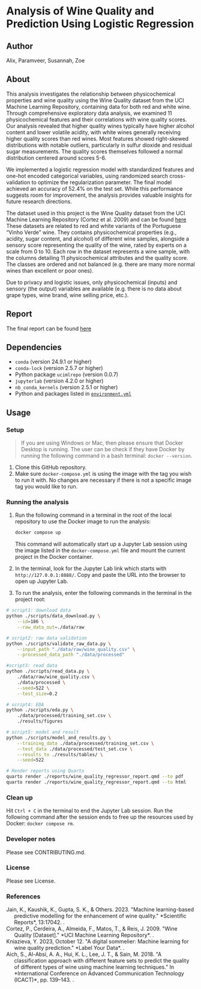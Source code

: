 # Analysis of Wine Quality and Prediction Using Logistic Regression

## Author

Alix, Paramveer, Susannah, Zoe

## About

This analysis investigates the relationship between physicochemical properties and wine quality using the Wine Quality dataset from the UCI Machine Learning Repository, containing data for both red and white wine. Through comprehensive exploratory data analysis, we examined 11 physicochemical features and their correlations with wine quality scores. Our analysis revealed that higher quality wines typically have higher alcohol content and lower volatile acidity, with white wines generally receiving higher quality scores than red wines. Most features showed right-skewed distributions with notable outliers, particularly in sulfur dioxide and residual sugar measurements. The quality scores themselves followed a normal distribution centered around scores 5-6.

We implemented a logistic regression model with standardized features and one-hot encoded categorical variables, using randomized search cross-validation to optimize the regularization parameter. The final model achieved an accuracy of 52.4% on the test set. While this performance suggests room for improvement, the analysis provides valuable insights for future research directions.

The dataset used in this project is the Wine Quality dataset from the UCI Machine Learning Repository (Cortez et al. 2009) and can be found [here](https://archive.ics.uci.edu/dataset/186/wine+quality.) These datasets are related to red and white variants of the Portuguese “Vinho Verde” wine. They contains physicochemical properties (e.g., acidity, sugar content, and alcohol) of different wine samples, alongside a sensory score representing the quality of the wine, rated by experts on a scale from 0 to 10. Each row in the dataset represents a wine sample, with the columns detailing 11 physicochemical attributes and the quality score. The classes are ordered and not balanced (e.g. there are many more normal wines than excellent or poor ones).

Due to privacy and logistic issues, only physicochemical (inputs) and sensory (the output) variables are available (e.g. there is no data about grape types, wine brand, wine selling price, etc.).

## Report

The final report can be found [here](https://github.com/UBC-MDS/wine-quality-regressor-group-2/blob/main/reports/wine_quality_regressor_report.pdf)

## Dependencies

- `conda` (version 24.9.1 or higher)
- `conda-lock` (version 2.5.7 or higher)
- Python package `ucimlrepo` (version 0.0.7)
- `jupyterlab` (version 4.2.0 or higher)
- `nb_conda_kernels` (version 2.5.1 or higher)
- Python and packages listed in [`environment.yml`](https://github.com/UBC-MDS/wine-quality-regressor-group-2/blob/main/environment.yml)

## Usage

### Setup

> If you are using Windows or Mac, then please ensure that Docker Desktop is running. The user can be check if they have Docker by running the following command in a bash terminal: `docker --version`.

1. Clone this GitHub repository.
2. Make sure `docker-compose.yml` is using the image with the tag you wish to run it with. No changes are necessary if there is not a specific image tag you would like to run.

### Running the analysis

1. Run the following command in a terminal in the root of the local repository to use the Docker image to run the analysis:

    ```bash
    docker compose up
    ```

    This command will automatically start up a Jupyter Lab session using the image listed in the `docker-compose.yml` file and mount the current project in the Docker container.

2. In the terminal, look for the Jupyter Lab link which starts with `http://127.0.0.1:8888/`. Copy and paste the URL into the browser to open up Jupyter Lab.

3. To run the analysis, enter the following commands in the terminal in the project root:

```bash
# script1: download data
python ./scripts/data_download.py \
    --id=186 \
    --raw_data_out=./data/raw

# script2: raw data validation
python ./scripts/validate_raw_data.py \
    --input_path "./data/raw/wine_quality.csv" \
    --processed_data_path "./data/processed"

#script3: read data
python ./scripts/read_data.py \
    ./data/raw/wine_quality.csv \
    ./data/processed \
    --seed=522 \
    --test_size=0.2

# script4: EDA
python ./scripts/eda.py \
    ./data/processed/training_set.csv \
    ./results/figures

# script5: model and result
python ./scripts/model_and_results.py \
    --training_data ./data/processed/training_set.csv \
    --test_data ./data/processed/test_set.csv \
    --results_to ./results/tables/ \
    --seed=522

# Render reports using Quarto
quarto render ./reports/wine_quality_regressor_report.qmd --to pdf
quarto render ./reports/wine_quality_regressor_report.qmd --to html
```

### Clean up

Hit `Ctrl + C` in the terminal to end the Jupyter Lab session. Run the following command after the session ends to free up the resources used by Docker: `docker compose rm`.

### Developer notes

Please see CONTRIBUTING.md.

### License

Please see License.

### References

<div id="refs" class="references hanging-indent">

<div id="ref-Jain2023">
Jain, K., Kaushik, K., Gupta, S. K., & Others. 2023. "Machine learning-based predictive modelling for the enhancement of wine quality." *Scientific Reports*, 13:17042. <https://doi.org/10.1038/s41598-023-44111-9>.
</div>

<div id="ref-Cortez2009">
Cortez, P., Cerdeira, A., Almeida, F., Matos, T., & Reis, J. 2009. "Wine Quality [Dataset]." *UCI Machine Learning Repository*. <https://doi.org/10.24432/C56S3T>.
</div>

<div id="ref-Kniazieva2023">
Kniazieva, Y. 2023, October 12. "A digital sommelier: Machine learning for wine quality prediction." *Label Your Data*. <https://labelyourdata.com/articles/machine-learning-for-wine-quality-prediction>.
</div>

<div id="ref-Aich2018">
Aich, S., Al-Absi, A. A., Hui, K. L., Lee, J. T., & Sain, M. 2018. "A classification approach with different feature sets to predict the quality of different types of wine using machine learning techniques." In *International Conference on Advanced Communication Technology (ICACT)*, pp. 139–143. <https://doi.org/10.23919/ICACT.2018.8323674>.
</div>

</div>